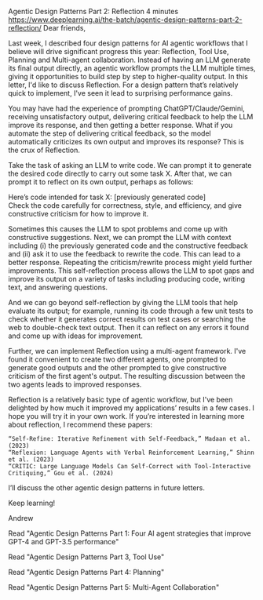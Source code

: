 Agentic Design Patterns Part 2: Reflection
4 minutes
https://www.deeplearning.ai/the-batch/agentic-design-patterns-part-2-reflection/
Dear friends,

Last week, I described four design patterns for AI agentic workflows that I believe will drive significant progress this year: Reflection, Tool Use, Planning and Multi-agent collaboration. Instead of having an LLM generate its final output directly, an agentic workflow prompts the LLM multiple times, giving it opportunities to build step by step to higher-quality output. In this letter, I'd like to discuss Reflection. For a design pattern that’s relatively quick to implement, I've seen it lead to surprising performance gains. 

You may have had the experience of prompting ChatGPT/Claude/Gemini, receiving unsatisfactory output, delivering critical feedback to help the LLM improve its response, and then getting a better response. What if you automate the step of delivering critical feedback, so the model automatically criticizes its own output and improves its response? This is the crux of Reflection. 

Take the task of asking an LLM to write code. We can prompt it to generate the desired code directly to carry out some task X. After that, we can prompt it to reflect on its own output, perhaps as follows:

Here’s code intended for task X: [previously generated code]    
Check the code carefully for correctness, style, and efficiency, and give constructive criticism for how to improve it.

Sometimes this causes the LLM to spot problems and come up with constructive suggestions. Next, we can prompt the LLM with context including (i) the previously generated code and the constructive feedback and (ii) ask it to use the feedback to rewrite the code. This can lead to a better response. Repeating the criticism/rewrite process might yield further improvements. This self-reflection process allows the LLM to spot gaps and improve its output on a variety of tasks including producing code, writing text, and answering questions. 

And we can go beyond self-reflection by giving the LLM tools that help evaluate its output; for example, running its code through a few unit tests to check whether it generates correct results on test cases or searching the web to double-check text output. Then it can reflect on any errors it found and come up with ideas for improvement.

Further, we can implement Reflection using a multi-agent framework. I've found it convenient to create two different agents, one prompted to generate good outputs and the other prompted to give constructive criticism of the first agent's output. The resulting discussion between the two agents leads to improved responses.

Reflection is a relatively basic type of agentic workflow, but I've been delighted by how much it improved my applications’ results in a few cases. I hope you will try it in your own work. If you’re interested in learning more about reflection, I recommend these papers:

    “Self-Refine: Iterative Refinement with Self-Feedback,” Madaan et al. (2023)
    “Reflexion: Language Agents with Verbal Reinforcement Learning,” Shinn et al. (2023)
    “CRITIC: Large Language Models Can Self-Correct with Tool-Interactive Critiquing,” Gou et al. (2024)

I’ll discuss the other agentic design patterns in future letters.

Keep learning!

Andrew 

Read "Agentic Design Patterns Part 1: Four AI agent strategies that improve GPT-4 and GPT-3.5 performance"

Read "Agentic Design Patterns Part 3, Tool Use"

Read "Agentic Design Patterns Part 4: Planning"

Read "Agentic Design Patterns Part 5: Multi-Agent Collaboration"
